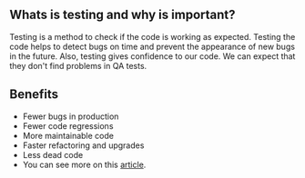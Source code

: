 ## Whats is testing and why is important?
Testing is a method to check if the code is working as expected. Testing the code helps to detect bugs on time and prevent the appearance of new bugs in the future. Also, testing gives confidence to our code. We can expect that they don't find problems in QA tests.

## Benefits
* Fewer bugs in production
* Fewer code regressions
* More maintainable code
* Faster refactoring and upgrades
* Less dead code
* You can see more on this [article](https://jestjs.io/docs/using-matchers).
